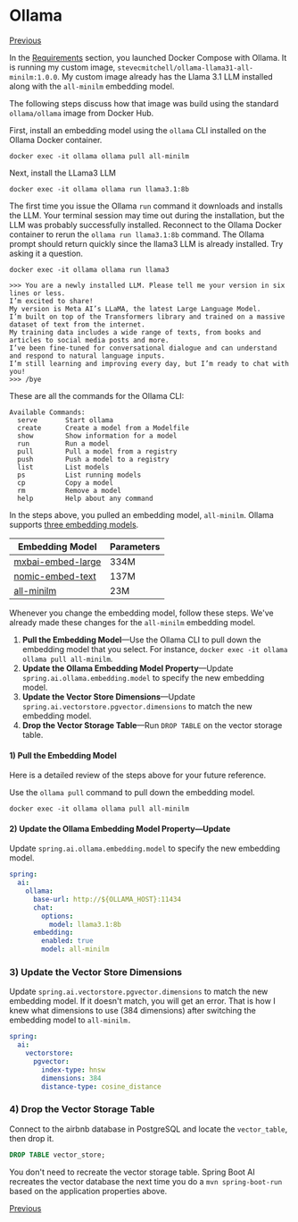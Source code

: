 # Ollama
[Previous](2-Requirements.md)

In the [Requirements](2-Requirements.md) section, you launched Docker Compose with Ollama. It is running my custom image, 
`stevecmitchell/ollama-llama31-all-minilm:1.0.0`. My custom image already has the Llama 3.1 LLM installed along with the `all-minilm` embedding model.

The following steps discuss how that image was build using the standard `ollama/ollama` image from Docker Hub.

First, install an embedding model using the `ollama` CLI installed on the Ollama Docker container.

```shell
docker exec -it ollama ollama pull all-minilm
```

Next, install the LLama3 LLM

```shell
docker exec -it ollama ollama run llama3.1:8b
```

The first time you issue the Ollama `run` command it downloads and installs the LLM. Your terminal session may time out during the installation, but the LLM was probably successfully installed.
Reconnect to the Ollama Docker container to rerun the `ollama run llama3.1:8b` command. The Ollama prompt should return quickly since the llama3 LLM is already installed. Try asking it a question.

```shell
docker exec -it ollama ollama run llama3

>>> You are a newly installed LLM. Please tell me your version in six lines or less.
I’m excited to share!
My version is Meta AI’s LLaMA, the latest Large Language Model.
I’m built on top of the Transformers library and trained on a massive dataset of text from the internet.
My training data includes a wide range of texts, from books and articles to social media posts and more.
I’ve been fine-tuned for conversational dialogue and can understand and respond to natural language inputs.
I’m still learning and improving every day, but I’m ready to chat with you!
>>> /bye
```

These are all the commands for the Ollama CLI:
```
Available Commands:
  serve       Start ollama
  create      Create a model from a Modelfile
  show        Show information for a model
  run         Run a model
  pull        Pull a model from a registry
  push        Push a model to a registry
  list        List models
  ps          List running models
  cp          Copy a model
  rm          Remove a model
  help        Help about any command
```

In the steps above, you pulled an embedding model, `all-minilm`. Ollama supports [three embedding models](https://ollama.com/blog/embedding-models).

| Embedding Model                                                   | Parameters   |
|-------------------------------------------------------------------|--------------|
| [mxbai-embed-large](https://ollama.com/library/mxbai-embed-large) | 334M         |
| [nomic-embed-text](https://ollama.com/library/nomic-embed-text)   | 137M         |
| [all-minilm](https://ollama.com/library/all-minilm)               | 23M          |

Whenever you change the embedding model, follow these steps. We've already made these changes for the `all-minilm` embedding model.

1) __Pull the Embedding Model__—Use the Ollama CLI to pull down the embedding model that you select. For instance, `docker exec -it ollama ollama pull all-minilm`.
2) __Update the Ollama Embedding Model Property__—Update `spring.ai.ollama.embedding.model` to specify the new embedding model.
3) __Update the Vector Store Dimensions__—Update `spring.ai.vectorstore.pgvector.dimensions` to match the new embedding model.
4) __Drop the Vector Storage Table__—Run `DROP TABLE` on the vector storage table.

#### 1) Pull the Embedding Model
Here is a detailed review of the steps above for your future reference.

Use the `ollama pull` command to pull down the embedding model.

```shell
docker exec -it ollama ollama pull all-minilm
```

#### 2) Update the Ollama Embedding Model Property—Update
Update `spring.ai.ollama.embedding.model` to specify the new embedding model.

```yaml
spring:
  ai:
    ollama:
      base-url: http://${OLLAMA_HOST}:11434
      chat:
        options:
          model: llama3.1:8b
      embedding:
        enabled: true
        model: all-minilm
```

### 3) Update the Vector Store Dimensions
Update `spring.ai.vectorstore.pgvector.dimensions` to match the new embedding model. If it doesn't match, you will get
an error. That is how I knew what dimensions to use (384 dimensions) after switching the embedding model to `all-minilm.`

```yaml
spring:
  ai:
    vectorstore:
      pgvector:
        index-type: hnsw
        dimensions: 384
        distance-type: cosine_distance
```

### 4) Drop the Vector Storage Table
Connect to the airbnb database in PostgreSQL and locate the `vector_table`, then drop it.

```sql
DROP TABLE vector_store;
```

You don't need to recreate the vector storage table. Spring Boot AI recreates the vector database the next time you
do a `mvn spring-boot-run` based on the application properties above.

[Previous](2-Requirements.md)